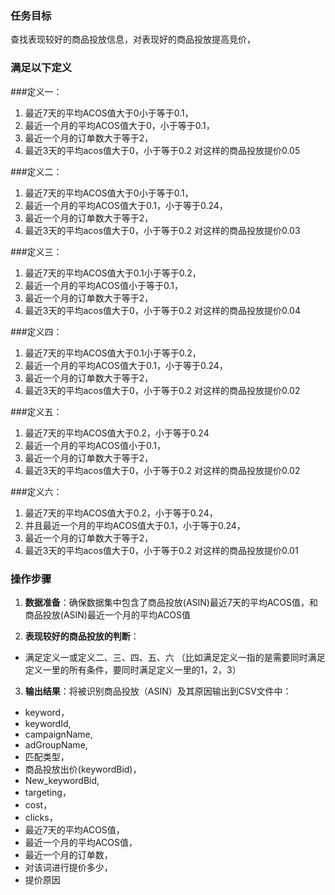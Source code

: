 ### 任务目标
查找表现较好的商品投放信息，对表现好的商品投放提高竞价，

### 满足以下定义

###定义一：
1. 最近7天的平均ACOS值大于0小于等于0.1，
2. 最近一个月的平均ACOS值大于0，小于等于0.1，
3. 最近一个月的订单数大于等于2，
4. 最近3天的平均acos值大于0，小于等于0.2
对这样的商品投放提价0.05

###定义二：
1. 最近7天的平均ACOS值大于0小于等于0.1，
2. 最近一个月的平均ACOS值大于0.1，小于等于0.24，
3. 最近一个月的订单数大于等于2，
4. 最近3天的平均acos值大于0，小于等于0.2
对这样的商品投放提价0.03

###定义三：
1. 最近7天的平均ACOS值大于0.1小于等于0.2，
2. 最近一个月的平均ACOS值小于等于0.1，
3. 最近一个月的订单数大于等于2，
4. 最近3天的平均acos值大于0，小于等于0.2
对这样的商品投放提价0.04

###定义四：
1. 最近7天的平均ACOS值大于0.1小于等于0.2，
2. 最近一个月的平均ACOS值大于0.1，小于等于0.24，
3. 最近一个月的订单数大于等于2，
4. 最近3天的平均acos值大于0，小于等于0.2
对这样的商品投放提价0.02

###定义五：
1. 最近7天的平均ACOS值大于0.2，小于等于0.24
2. 最近一个月的平均ACOS值小于0.1，
3. 最近一个月的订单数大于等于2，
4. 最近3天的平均acos值大于0，小于等于0.2
对这样的商品投放提价0.02

###定义六：
1. 最近7天的平均ACOS值大于0.2，小于等于0.24，
2. 并且最近一个月的平均ACOS值大于0.1，小于等于0.24，
3. 最近一个月的订单数大于等于2，
4. 最近3天的平均acos值大于0，小于等于0.2
对这样的商品投放提价0.01


### 操作步骤
1. **数据准备**：确保数据集中包含了商品投放(ASIN)最近7天的平均ACOS值，和商品投放(ASIN)最近一个月的平均ACOS值

2. **表现较好的商品投放的判断**：
- 满足定义一或定义二、三、四、五、六
（比如满足定义一指的是需要同时满足定义一里的所有条件，要同时满足定义一里的1，2，3）

3. **输出结果**：将被识别商品投放（ASIN）及其原因输出到CSV文件中：
  -  keyword，
  - keywordId,
  - campaignName,
  - adGroupName,
  - 匹配类型，
  - 商品投放出价(keywordBid)，
  - New_keywordBid,
  - targeting，
  -  cost，
  -  clicks，
  -   最近7天的平均ACOS值，
  -  最近一个月的平均ACOS值，
  -   最近一个月的订单数，
  -   对该词进行提价多少，
  -   提价原因


